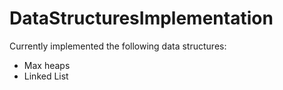 # DataStructuresImplementation
Currently implemented the following data structures:
- Max heaps
- Linked List